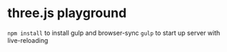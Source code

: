 # three.js playground

`npm install` to install gulp and browser-sync
`gulp` to start up server with live-reloading